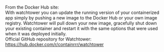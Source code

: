 From the Docker Hub site:<BR>
With watchtower you can update the running version of your containerized app simply by pushing a new image to the Docker Hub or your own image registry. 
Watchtower will pull down your new image, gracefully shut down your existing container and restart it with the same options that were used when it was deployed initially.
<BR>
Official GitHub repository for Watchtower: https://hub.docker.com/r/containrrr/watchtower
